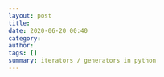 ```yaml
---
layout: post
title: 
date: 2020-06-20 00:40
category: 
author: 
tags: []
summary: iterators / generators in python
---
```


